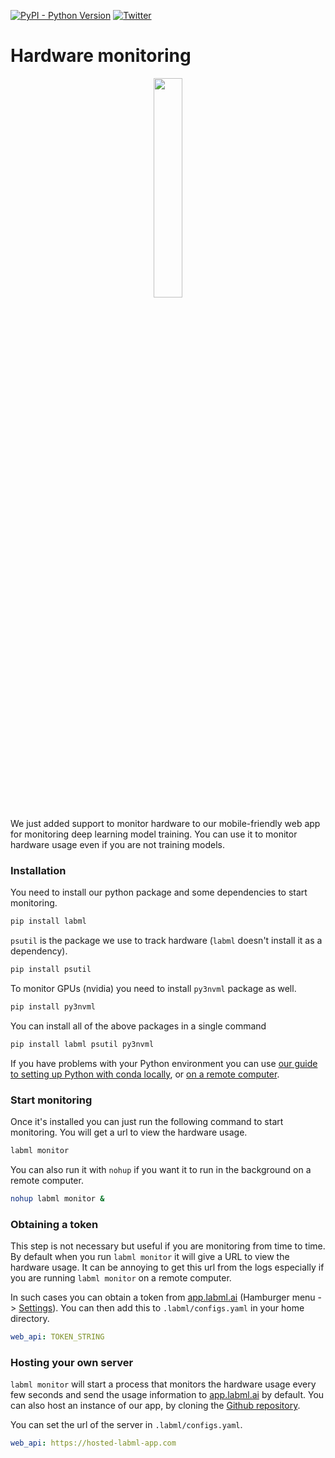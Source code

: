 [![PyPI - Python Version](https://badge.fury.io/py/labml.svg)](https://badge.fury.io/py/labml)
[![Twitter](https://img.shields.io/twitter/follow/labmlai?style=social)](https://twitter.com/labmlai?ref_src=twsrc%5Etfw)

# Hardware monitoring

<div align="center">
<img src="https://github.com/labmlai/lab/blob/master/guides/hardware.png" width="30%" alt=""/>
</div>

We just added support to monitor hardware to our mobile-friendly web app
for monitoring deep learning model training.
You can use it to monitor hardware usage even if you are not training models.

### Installation

You need to install our python package and some dependencies to start monitoring.

```sh
pip install labml
```

`psutil` is the package we use to track hardware (`labml` doesn't install it as a dependency).

```sh
pip install psutil
```

 To monitor GPUs (nvidia) you need to install `py3nvml` package as well.

```sh
pip install py3nvml
```

 You can install all of the above packages in a single command

```sh
pip install labml psutil py3nvml
```

If you have problems with your Python environment you can use
[our guide to setting up Python with conda locally](https://github.com/labmlai/labml/blob/master/guides/local-ubuntu.md),
or [on a remote computer](https://github.com/labmlai/labml/blob/master/guides/remote-python.md).

### Start monitoring

Once it's installed you can just run the following command to start monitoring.
You will get a url to view the hardware usage.

```sh
labml monitor
```

You can also run it with `nohup` if you want it to run in the background on a remote computer.

```sh
nohup labml monitor &
```

### Obtaining a token

This step is not necessary but useful if you are monitoring from time to time.
By default when you run `labml monitor` it will give a URL to view the hardware usage.
It can be annoying to get this url from the logs especially if you are running `labml monitor` on a remote computer.

In such cases you can obtain a token from
[app.labml.ai](https://app.labml.ai) (Hamburger menu -> [Settings](https://app.labml.ai/settings)).
You can then add this to `.labml/configs.yaml` in your home directory.

```yaml
web_api: TOKEN_STRING
```

### Hosting your own server

`labml monitor` will start a process that monitors the hardware usage every few seconds
and send the usage information to [app.labml.ai](https://app.labml.ai) by default.
You can also host an instance of our app, by cloning the [Github repository](https://github.com/labmlai/labml/tree/master/app).

You can set the url of the server in  `.labml/configs.yaml`.

```yaml
web_api: https://hosted-labml-app.com
```
